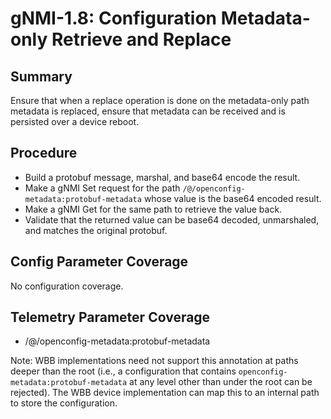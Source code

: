 # gNMI-1.8: Configuration Metadata-only Retrieve and Replace

## Summary

Ensure that when a replace operation is done on the metadata-only path metadata
is replaced, ensure that metadata can be received and is persisted over a device
reboot.

## Procedure

*   Build a protobuf message, marshal, and base64 encode the result.
*   Make a gNMI Set request for the path
    `/@/openconfig-metadata:protobuf-metadata` whose value is the base64 encoded
    result.
*   Make a gNMI Get for the same path to retrieve the value back.
*   Validate that the returned value can be base64 decoded, unmarshaled, and
    matches the original protobuf.

## Config Parameter Coverage

No configuration coverage.

## Telemetry Parameter Coverage

*   /@/openconfig-metadata:protobuf-metadata

Note: WBB implementations need not support this annotation at paths deeper than
the root (i.e., a configuration that contains
`openconfig-metadata:protobuf-metadata` at any level other than under the root
can be rejected). The WBB device implementation can map this to an internal path
to store the configuration.
